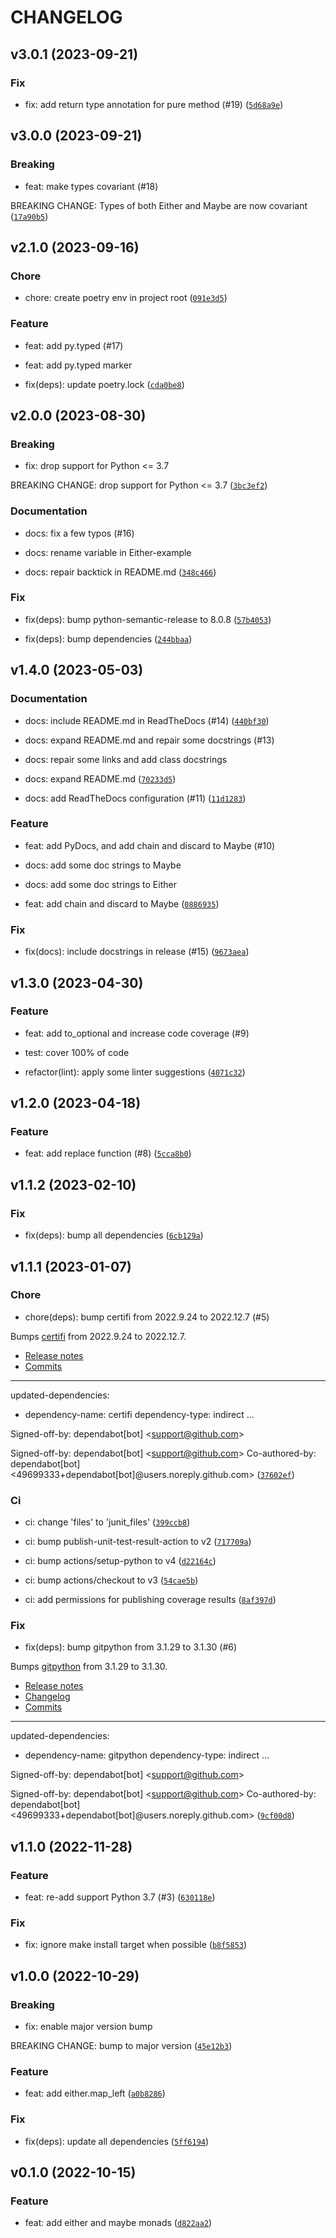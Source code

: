 # CHANGELOG



## v3.0.1 (2023-09-21)

### Fix

* fix: add return type annotation for pure method (#19) ([`5d68a9e`](https://github.com/edeckers/pyella/commit/5d68a9ec05dbd3e2eb1f1e2c475667a6d97213e2))


## v3.0.0 (2023-09-21)

### Breaking

* feat: make types covariant (#18)

BREAKING CHANGE: Types of both Either and Maybe are now covariant ([`17a90b5`](https://github.com/edeckers/pyella/commit/17a90b5203ff48bf6e7aebe4553b6918ab4fa3cc))


## v2.1.0 (2023-09-16)

### Chore

* chore: create poetry env in project root ([`091e3d5`](https://github.com/edeckers/pyella/commit/091e3d54b8ce2523d92586fb5bdde8c69fd9e5de))

### Feature

* feat: add py.typed (#17)

* feat: add py.typed marker

* fix(deps): update poetry.lock ([`cda0be8`](https://github.com/edeckers/pyella/commit/cda0be876ae0e8251320fd395f03267e04e60244))


## v2.0.0 (2023-08-30)

### Breaking

* fix: drop support for Python &lt;= 3.7

BREAKING CHANGE: drop support for Python &lt;= 3.7 ([`3bc3ef2`](https://github.com/edeckers/pyella/commit/3bc3ef2530bb297c800015ca95767108416fbea3))

### Documentation

* docs: fix a few typos (#16)

* docs: rename variable in Either-example

* docs: repair backtick in README.md ([`348c466`](https://github.com/edeckers/pyella/commit/348c46670bc0b2da19ad9480253ceabaa2120d37))

### Fix

* fix(deps): bump python-semantic-release to 8.0.8 ([`57b4053`](https://github.com/edeckers/pyella/commit/57b40533ed68edd3ac32561b92a62a37f9cb0777))

* fix(deps): bump dependencies ([`244bbaa`](https://github.com/edeckers/pyella/commit/244bbaa5dcca0d941cdc65c973da52fc7745928c))


## v1.4.0 (2023-05-03)

### Documentation

* docs: include README.md in ReadTheDocs (#14) ([`440bf30`](https://github.com/edeckers/pyella/commit/440bf3077cc78a8fdbb84a960d39d7da2738c20d))

* docs: expand README.md and repair some docstrings (#13)

* docs: repair some links and add class docstrings

* docs: expand README.md ([`70233d5`](https://github.com/edeckers/pyella/commit/70233d5388a7683fcf2e35516180e0f892af13b0))

* docs: add ReadTheDocs configuration (#11) ([`11d1283`](https://github.com/edeckers/pyella/commit/11d12833bf03881764e10df86c03c5cdbf55e107))

### Feature

* feat: add PyDocs, and add chain and discard to Maybe (#10)

* docs: add some doc strings to Maybe

* docs: add some doc strings to Either

* feat: add chain and discard to Maybe ([`0886935`](https://github.com/edeckers/pyella/commit/0886935b65252badc21063004b36da18b151a857))

### Fix

* fix(docs): include docstrings in release (#15) ([`9673aea`](https://github.com/edeckers/pyella/commit/9673aea621fbb8990a497037ce537bbae9542e13))


## v1.3.0 (2023-04-30)

### Feature

* feat: add to_optional and increase code coverage (#9)

* test: cover 100% of code

* refactor(lint): apply some linter suggestions ([`4071c32`](https://github.com/edeckers/pyella/commit/4071c3294330f16937e4f26654fb4bbf02373b35))


## v1.2.0 (2023-04-18)

### Feature

* feat: add replace function (#8) ([`5cca8b0`](https://github.com/edeckers/pyella/commit/5cca8b07b97e950ed400d9a9ac9ccefc6afc6f07))


## v1.1.2 (2023-02-10)

### Fix

* fix(deps): bump all dependencies ([`6cb129a`](https://github.com/edeckers/pyella/commit/6cb129a539c0188d69a2850f1aeb8a997c441049))


## v1.1.1 (2023-01-07)

### Chore

* chore(deps): bump certifi from 2022.9.24 to 2022.12.7 (#5)

Bumps [certifi](https://github.com/certifi/python-certifi) from 2022.9.24 to 2022.12.7.
- [Release notes](https://github.com/certifi/python-certifi/releases)
- [Commits](https://github.com/certifi/python-certifi/compare/2022.09.24...2022.12.07)

---
updated-dependencies:
- dependency-name: certifi
  dependency-type: indirect
...

Signed-off-by: dependabot[bot] &lt;support@github.com&gt;

Signed-off-by: dependabot[bot] &lt;support@github.com&gt;
Co-authored-by: dependabot[bot] &lt;49699333+dependabot[bot]@users.noreply.github.com&gt; ([`37602ef`](https://github.com/edeckers/pyella/commit/37602ef76d4583213726e58d758fb6dceba18f31))

### Ci

* ci: change &#39;files&#39; to &#39;junit_files&#39; ([`399ccb8`](https://github.com/edeckers/pyella/commit/399ccb89a8b5c63076a3fc98475857a1774cf0c3))

* ci: bump publish-unit-test-result-action to v2 ([`717709a`](https://github.com/edeckers/pyella/commit/717709ade255fa600081a3de22a8f3dcc2bee3c5))

* ci: bump actions/setup-python to v4 ([`d22164c`](https://github.com/edeckers/pyella/commit/d22164ca07b2ff7bcec25648427df1083b97d5e0))

* ci: bump actions/checkout to v3 ([`54cae5b`](https://github.com/edeckers/pyella/commit/54cae5be3122acbfdf604ea2830048601b7b8dae))

* ci: add permissions for publishing coverage results ([`8af397d`](https://github.com/edeckers/pyella/commit/8af397d7ee761304220b514e2c98beaa091a7189))

### Fix

* fix(deps): bump gitpython from 3.1.29 to 3.1.30 (#6)

Bumps [gitpython](https://github.com/gitpython-developers/GitPython) from 3.1.29 to 3.1.30.
- [Release notes](https://github.com/gitpython-developers/GitPython/releases)
- [Changelog](https://github.com/gitpython-developers/GitPython/blob/main/CHANGES)
- [Commits](https://github.com/gitpython-developers/GitPython/compare/3.1.29...3.1.30)

---
updated-dependencies:
- dependency-name: gitpython
  dependency-type: indirect
...

Signed-off-by: dependabot[bot] &lt;support@github.com&gt;

Signed-off-by: dependabot[bot] &lt;support@github.com&gt;
Co-authored-by: dependabot[bot] &lt;49699333+dependabot[bot]@users.noreply.github.com&gt; ([`9cf00d8`](https://github.com/edeckers/pyella/commit/9cf00d894a5a69b75a36477db4b8785fb344b1f7))


## v1.1.0 (2022-11-28)

### Feature

* feat: re-add support Python 3.7 (#3) ([`630118e`](https://github.com/edeckers/pyella/commit/630118e270a433c7e4634ac36a5abd707bc90437))

### Fix

* fix: ignore make install target when possible ([`b8f5853`](https://github.com/edeckers/pyella/commit/b8f58535f917400709527e40e11f7184e35d8222))


## v1.0.0 (2022-10-29)

### Breaking

* fix: enable major version bump

BREAKING CHANGE: bump to major version ([`45e12b3`](https://github.com/edeckers/pyella/commit/45e12b3ab73fba06bcfb0d2f5bfaefd89698ccc1))

### Feature

* feat: add either.map_left ([`a0b8286`](https://github.com/edeckers/pyella/commit/a0b82867c46e72fc7d859a992d28f9435a78a906))

### Fix

* fix(deps): update all dependencies ([`5ff6194`](https://github.com/edeckers/pyella/commit/5ff61948530a0b9c32b17ad837da721dc8add735))


## v0.1.0 (2022-10-15)

### Feature

* feat: add either and maybe monads ([`d822aa2`](https://github.com/edeckers/pyella/commit/d822aa2220b7fcce05f4c6f317366e96f22bbf06))

